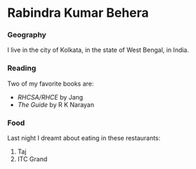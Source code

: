 # Rabindra Kumar Behera

### Geography

I live in the city of Kolkata, in the state of West Bengal, in India.

### Reading

Two of my favorite books are:

- *RHCSA/RHCE* by Jang
- *The Guide* by R K Narayan

### Food

Last night I dreamt about eating in these restaurants:

1. Taj
2. ITC Grand
